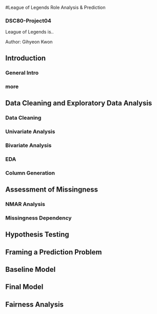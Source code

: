 #League of Legends Role Analysis & Prediction

### DSC80-Project04
League of Legends is..

Author: Gihyeon Kwon

## Introduction
### General Intro

### more

## Data Cleaning and Exploratory Data Analysis
### Data Cleaning


### Univariate Analysis

### Bivariate Analysis

### EDA

### Column Generation


## Assessment of Missingness
### NMAR Analysis

### Missingness Dependency


## Hypothesis Testing


## Framing a Prediction Problem


## Baseline Model


## Final Model


## Fairness Analysis
